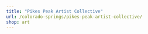 ```yaml
---
title: "Pikes Peak Artist Collective"
url: /colorado-springs/pikes-peak-artist-collective/
shop: art
---
```

